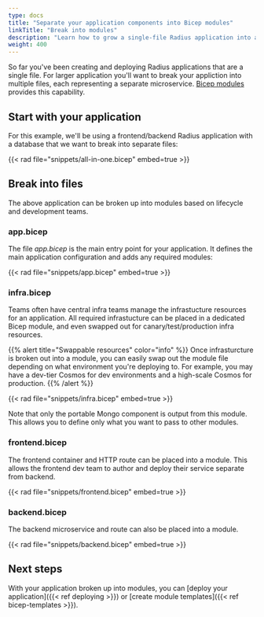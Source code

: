 ```yaml
---
type: docs
title: "Separate your application components into Bicep modules"
linkTitle: "Break into modules"
description: "Learn how to grow a single-file Radius application into a multi-file, large scale application with Bicep modules."
weight: 400
---
```


So far you've been creating and deploying Radius applications that are a single file. For larger application you'll want to break your appliction into multiple files, each representing a separate microservice. [Bicep modules](https://docs.microsoft.com/azure/azure-resource-manager/bicep/modules) provides this capability.

## Start with your application

For this example, we'll be using a frontend/backend Radius application with a database that we want to break into separate files:

{{< rad file="snippets/all-in-one.bicep" embed=true >}}

## Break into files

The above application can be broken up into modules based on lifecycle and development teams.

### app.bicep

The file *app.bicep* is the main entry point for your application. It defines the main application configuration and adds any required modules:

{{< rad file="snippets/app.bicep" embed=true >}}

### infra.bicep

Teams often have central infra teams manage the infrastucture resources for an application. All required infrastucture can be placed in a dedicated Bicep module, and even swapped out for canary/test/production infra resources.

{{% alert title="Swappable resources" color="info" %}}
Once infrasturcture is broken out into a module, you can easily swap out the module file depending on what environment you're deploying to. For example, you may have a dev-tier Cosmos for dev environments and a high-scale Cosmos for production.
{{% /alert %}}

{{< rad file="snippets/infra.bicep" embed=true >}}

Note that only the portable Mongo component is output from this module. This allows you to define only what you want to pass to other modules.

### frontend.bicep

The frontend container and HTTP route can be placed into a module. This allows the frontend dev team to author and deploy their service separate from backend.

{{< rad file="snippets/frontend.bicep" embed=true >}}

### backend.bicep

The backend microservice and route can also be placed into a module.

{{< rad file="snippets/backend.bicep" embed=true >}}

## Next steps

With your application broken up into modules, you can [deploy your application]({{< ref deploying >}}) or [create module templates]({{< ref bicep-templates >}}).
